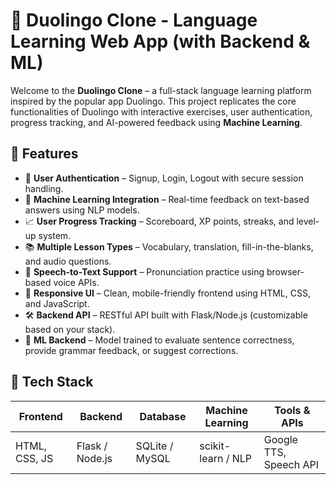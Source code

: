 # 🦉 Duolingo Clone - Language Learning Web App (with Backend & ML)

Welcome to the **Duolingo Clone** – a full-stack language learning platform inspired by the popular app Duolingo. This project replicates the core functionalities of Duolingo with interactive exercises, user authentication, progress tracking, and AI-powered feedback using **Machine Learning**.

## 🚀 Features

- 🔐 **User Authentication** – Signup, Login, Logout with secure session handling.
- 🧠 **Machine Learning Integration** – Real-time feedback on text-based answers using NLP models.
- 📈 **User Progress Tracking** – Scoreboard, XP points, streaks, and level-up system.
- 📚 **Multiple Lesson Types** – Vocabulary, translation, fill-in-the-blanks, and audio questions.
- 💬 **Speech-to-Text Support** – Pronunciation practice using browser-based voice APIs.
- 🎨 **Responsive UI** – Clean, mobile-friendly frontend using HTML, CSS, and JavaScript.
- 🛠️ **Backend API** – RESTful API built with Flask/Node.js (customizable based on your stack).
- 🧪 **ML Backend** – Model trained to evaluate sentence correctness, provide grammar feedback, or suggest corrections.


## 🧰 Tech Stack

| Frontend      | Backend        | Database     | Machine Learning | Tools & APIs       |
|---------------|----------------|--------------|------------------|--------------------|
| HTML, CSS, JS | Flask / Node.js| SQLite / MySQL| scikit-learn / NLP | Google TTS, Speech API|


